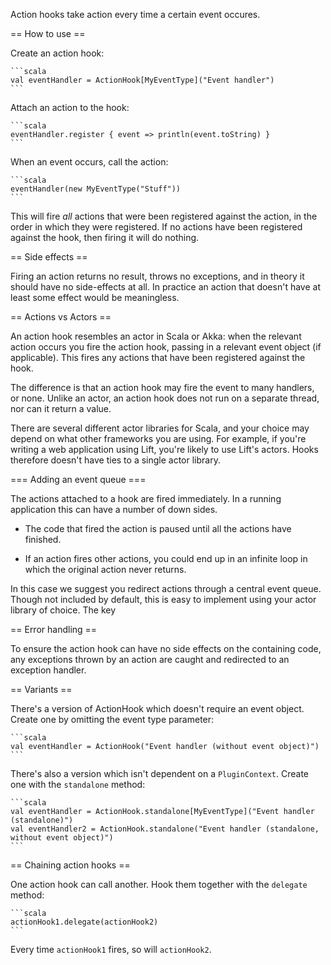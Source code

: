 Action hooks take action every time a certain event occures.

== How to use ==

Create an action hook:

    ```scala
    val eventHandler = ActionHook[MyEventType]("Event handler")
    ```

Attach an action to the hook:

    ```scala
    eventHandler.register { event => println(event.toString) }
    ```
  
When an event occurs, call the action:

    ```scala
    eventHandler(new MyEventType("Stuff"))
    ```

This will fire _all_ actions that were been registered against the action, in the order in which they were registered. If no actions have been registered against the hook, then firing it will do nothing.

== Side effects ==

Firing an action returns no result, throws no exceptions, and in theory it should have no side-effects at all.
In practice an action that doesn't have at least some effect would be meaningless.

== Actions vs Actors ==

An action hook resembles an actor in Scala or Akka:
when the relevant action occurs you fire the action hook, passing in a relevant event object (if applicable).
This fires any actions that have been registered against the hook.

The difference is that an action hook may fire the event to many handlers, or none.
Unlike an actor, an action hook does not run on a separate thread, nor can it return a value.

There are several different actor libraries for Scala, and your choice may depend on what other frameworks you are using.
For example, if you're writing a web application using Lift, you're likely to use Lift's actors.
Hooks therefore doesn't have ties to a single actor library.

=== Adding an event queue ===

The actions attached to a hook are fired immediately. In a running application this can have a number of down sides.

* The code that fired the action is paused until all the actions have finished.

* If an action fires other actions, you could end up in an infinite loop in which the original action never returns.

In this case we suggest you redirect actions through a central event queue.
Though not included by default, this is easy to implement using your actor library of choice.
The key 

== Error handling ==

To ensure the action hook can have no side effects on the containing code,
any exceptions thrown by an action are caught and redirected to an exception handler.

== Variants ==

There's a version of ActionHook which doesn't require an event object. Create one by omitting the event type parameter:

    ```scala
    val eventHandler = ActionHook("Event handler (without event object)")
    ```

There's also a version which isn't dependent on a `PluginContext`. Create one with the `standalone` method:

    ```scala
    val eventHandler = ActionHook.standalone[MyEventType]("Event handler (standalone)")
    val eventHandler2 = ActionHook.standalone("Event handler (standalone, without event object)")
    ```

== Chaining action hooks ==

One action hook can call another. Hook them together with the `delegate` method:

    ```scala
    actionHook1.delegate(actionHook2)
    ```

Every time `actionHook1` fires, so will `actionHook2`.